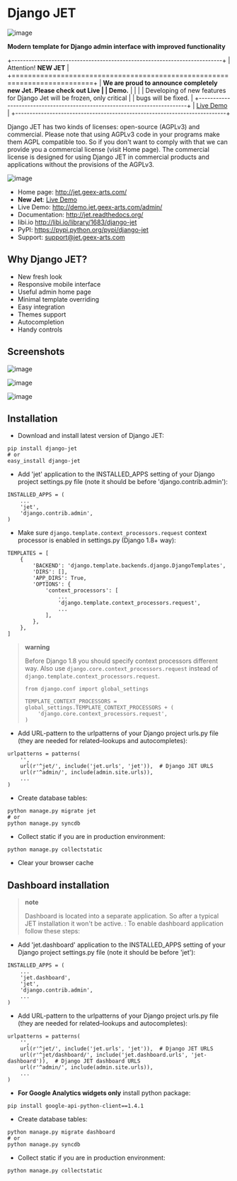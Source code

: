 Django JET
==========

![image](https://travis-ci.org/geex-arts/django-jet.svg?branch=master%0A%20:target:%20https://travis-ci.org/geex-arts/django-jet)

**Modern template for Django admin interface with improved
functionality**

+--------------------------------------------------------------------------+
| Attention! **NEW JET**                                                   |
+==========================================================================+
| **We are proud to announce completely new Jet. Please check out Live     |
| Demo.**                                                                  |
|                                                                          |
| Developing of new features for Django Jet will be frozen, only critical  |
| bugs will be fixed.                                                      |
+--------------------------------------------------------------------------+
| [Live Demo](https://github.com/jet-admin/jet-bridge)                     |
+--------------------------------------------------------------------------+

Django JET has two kinds of licenses: open-source (AGPLv3) and
commercial. Please note that using AGPLv3 code in your programs make
them AGPL compatible too. So if you don't want to comply with that we
can provide you a commercial license (visit Home page). The commercial
license is designed for using Django JET in commercial products and
applications without the provisions of the AGPLv3.

![image](https://raw.githubusercontent.com/geex-arts/jet/static/logo.png%0A%20:width:%20500px%0A%20:height:%20500px%0A%20:scale:%2050%%0A%20:alt:%20Logo%0A%20:align:%20center)

-   Home page: <http://jet.geex-arts.com/>
-   **New Jet**: [Live
    Demo](https://app.jetadmin.io/demo?utm_source=jet&utm_medium=banner&utm_campaign=github&utm_content=link&utm_term=promo)
-   Live Demo: <http://demo.jet.geex-arts.com/admin/>
-   Documentation: <http://jet.readthedocs.org/>
-   libi.io <http://libi.io/library/1683/django-jet>
-   PyPI: <https://pypi.python.org/pypi/django-jet>
-   Support: <support@jet.geex-arts.com>

Why Django JET?
---------------

-   New fresh look
-   Responsive mobile interface
-   Useful admin home page
-   Minimal template overriding
-   Easy integration
-   Themes support
-   Autocompletion
-   Handy controls

Screenshots
-----------

![image](https://raw.githubusercontent.com/geex-arts/django-jet/static/screen1_720.png%0A%20:alt:%20Screenshot%20#1%0A%20:align:%20center%0A%20:target:%20https://raw.githubusercontent.com/geex-arts/django-jet/static/screen1.png)

![image](https://raw.githubusercontent.com/geex-arts/django-jet/static/screen2_720.png%0A%20:alt:%20Screenshot%20#2%0A%20:align:%20center%0A%20:target:%20https://raw.githubusercontent.com/geex-arts/django-jet/static/screen2.png)

![image](https://raw.githubusercontent.com/geex-arts/django-jet/static/screen3_720.png%0A%20:alt:%20Screenshot%20#3%0A%20:align:%20center%0A%20:target:%20https://raw.githubusercontent.com/geex-arts/django-jet/static/screen3.png)

Installation
------------

-   Download and install latest version of Django JET:

``` {.sourceCode .python}
pip install django-jet
# or
easy_install django-jet
```

-   Add 'jet' application to the INSTALLED\_APPS setting of your Django
    project settings.py file (note it should be before
    'django.contrib.admin'):

``` {.sourceCode .python}
INSTALLED_APPS = (
    ...
    'jet',
    'django.contrib.admin',
)
```

-   Make sure `django.template.context_processors.request` context
    processor is enabled in settings.py (Django 1.8+ way):

``` {.sourceCode .python}
TEMPLATES = [
    {
        'BACKEND': 'django.template.backends.django.DjangoTemplates',
        'DIRS': [],
        'APP_DIRS': True,
        'OPTIONS': {
            'context_processors': [
                ...
                'django.template.context_processors.request',
                ...
            ],
        },
    },
]
```

> **warning**
>
> Before Django 1.8 you should specify context processors different way.
> Also use `django.core.context_processors.request` instead of
> `django.template.context_processors.request`.
>
> ``` {.sourceCode .python}
> from django.conf import global_settings
>
> TEMPLATE_CONTEXT_PROCESSORS = global_settings.TEMPLATE_CONTEXT_PROCESSORS + (
>     'django.core.context_processors.request',
> )
> ```

-   Add URL-pattern to the urlpatterns of your Django project urls.py
    file (they are needed for related–lookups and autocompletes):

``` {.sourceCode .python}
urlpatterns = patterns(
    '',
    url(r'^jet/', include('jet.urls', 'jet')),  # Django JET URLS
    url(r'^admin/', include(admin.site.urls)),
    ...
)
```

-   Create database tables:

``` {.sourceCode .python}
python manage.py migrate jet
# or 
python manage.py syncdb
```

-   Collect static if you are in production environment:

``` {.sourceCode .python}
python manage.py collectstatic
```

-   Clear your browser cache

Dashboard installation
----------------------

> **note**
>
> Dashboard is located into a separate application. So after a typical JET installation it won't be active.
> :   To enable dashboard application follow these steps:
>
-   Add 'jet.dashboard' application to the INSTALLED\_APPS setting of
    your Django project settings.py file (note it should be before
    'jet'):

``` {.sourceCode .python}
INSTALLED_APPS = (
    ...
    'jet.dashboard',
    'jet',
    'django.contrib.admin',
    ...
)
```

-   Add URL-pattern to the urlpatterns of your Django project urls.py
    file (they are needed for related–lookups and autocompletes):

``` {.sourceCode .python}
urlpatterns = patterns(
    '',
    url(r'^jet/', include('jet.urls', 'jet')),  # Django JET URLS
    url(r'^jet/dashboard/', include('jet.dashboard.urls', 'jet-dashboard')),  # Django JET dashboard URLS
    url(r'^admin/', include(admin.site.urls)),
    ...
)
```

-   **For Google Analytics widgets only** install python package:

``` {.sourceCode .}
pip install google-api-python-client==1.4.1
```

-   Create database tables:

``` {.sourceCode .python}
python manage.py migrate dashboard
# or
python manage.py syncdb
```

-   Collect static if you are in production environment:

``` {.sourceCode .python}
python manage.py collectstatic
```
